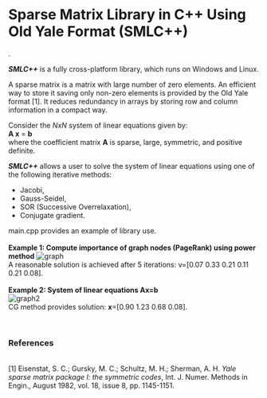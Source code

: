 <h1>Sparse Matrix Library in C++ Using Old Yale Format (<b>SMLC++</b>)</h1>.

<i><b>SMLC++</b></i> is a fully cross-platform library, which runs on Windows and Linux.

A sparse matrix is a matrix with large number of zero elements. An efficient way to store it
saving only non-zero elements is provided by the Old Yale format [1]. It reduces redundancy in
arrays by storing row and column information in a compact way.

Consider the <i>NxN</i> system of linear equations given by:<br>
<b>A x</b> = <b>b</b><br>
where the coefficient matrix <b>A</b> is sparse, large, symmetric, and positive definite.

<i><b>SMLC++</b></i> allows a user to solve the system of linear equations using one of the following iterative methods:
- Jacobi,
- Gauss-Seidel,
- SOR (Successive Overrelaxation),
- Conjugate gradient.

main.cpp provides an example of library use.
<br><br>
<b>Example 1: Compute importance of graph nodes (PageRank) using power method</b>
![graph](https://user-images.githubusercontent.com/77605006/106374154-642cb480-6335-11eb-81e0-53267752c9d3.png)
<br>A reasonable solution is achieved after 5 iterations: v=[0.07 0.33 0.21 0.11 0.21 0.08].
<br><br>
<b>Example 2: System of linear equations Ax=b</b><br>
![graph2](https://user-images.githubusercontent.com/77605006/106374707-6d6c5000-633a-11eb-8bbc-3467edd36125.png)
<br>
CG method provides solution: <b>x</b>=[0.90 1.23 0.68 0.08].


<br>
<h3>References</h3><br>
[1] Eisenstat, S. C.; Gursky, M. C.; Schultz, M. H.; Sherman, A. H. <i>Yale
sparse matrix package I: the symmetric codes</i>, Int. J. Numer. Methods in Engin.,
August 1982, vol. 18, issue 8, pp. 1145-1151.
